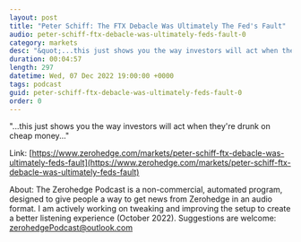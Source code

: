 ```yaml
---
layout: post
title: "Peter Schiff: The FTX Debacle Was Ultimately The Fed's Fault"
audio: peter-schiff-ftx-debacle-was-ultimately-feds-fault-0
category: markets
desc: "&quot;...this just shows you the way investors will act when they're drunk on cheap money...&quot;"
duration: 00:04:57
length: 297
datetime: Wed, 07 Dec 2022 19:00:00 +0000
tags: podcast
guid: peter-schiff-ftx-debacle-was-ultimately-feds-fault-0
order: 0
---
```

&quot;...this just shows you the way investors will act when they're drunk on cheap money...&quot;

Link: [https://www.zerohedge.com/markets/peter-schiff-ftx-debacle-was-ultimately-feds-fault](https://www.zerohedge.com/markets/peter-schiff-ftx-debacle-was-ultimately-feds-fault)

About: The Zerohedge Podcast is a non-commercial, automated program, designed to give people a way to get news from Zerohedge in an audio format.  I am actively working on tweaking and improving the setup to create a better listening experience (October 2022).  Suggestions are welcome: [zerohedgePodcast@outlook.com](mailto:zerohedgePodcast@outlook.com)